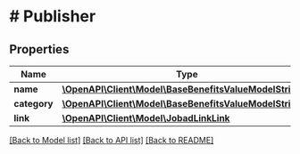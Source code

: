 # # Publisher

## Properties

Name | Type | Description | Notes
------------ | ------------- | ------------- | -------------
**name** | [**\OpenAPI\Client\Model\BaseBenefitsValueModelStrictStr**](BaseBenefitsValueModelStrictStr.md) |  | [optional]
**category** | [**\OpenAPI\Client\Model\BaseBenefitsValueModelStrictStr**](BaseBenefitsValueModelStrictStr.md) |  | [optional]
**link** | [**\OpenAPI\Client\Model\JobadLinkLink**](JobadLinkLink.md) |  | [optional]

[[Back to Model list]](../../README.md#models) [[Back to API list]](../../README.md#endpoints) [[Back to README]](../../README.md)
